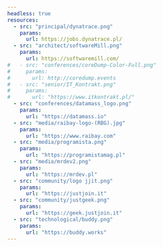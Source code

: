 ```yaml
---
headless: true
resources:
  - src: "principal/dynatrace.png"
    params:
      url: https://jobs.dynatrace.pl/
  - src: "architect/softwareMill.png"
    params:
      url: https://softwaremill.com/      
#   - src: "conferences/coreDump-Color-Full.png"
#     params:
#       url: http://coredump.events
#   - src: "senior/IT_Kontrakt.png"
#     params:
#       url: "https://www.itkontrakt.pl/"
  - src: "conferences/datamass_logo.png"
    params:
      url: "https://datamass.io"
  - src: "media/raibay-logo-(RBG).jpg"
    params:
      url: "https://www.raibay.com"
  - src: "media/programista.png"
    params:
      url: "https://programistamag.pl"
  - src: "media/mrdev2.png"
    params:
      url: "https://mrdev.pl"
  - src: "community/logo jjit.png"
    params:
      url: "https://justjoin.it"
  - src: "community/justgeek.png"
    params:
      url: "https://geek.justjoin.it"
  - src: "technological/buddy.png"
    params:
      url: "https://buddy.works"
---
```

